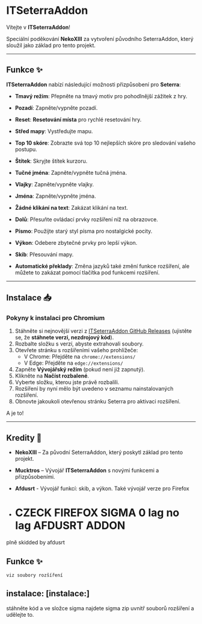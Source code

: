 # ITSeterraAddon

Vítejte v **ITSeterraAddon**!

Speciální poděkování **NekoXIII** za vytvoření původního SeterraAddon, který sloužil jako základ pro tento projekt.

---

## Funkce ✨

**ITSeterraAddon** nabízí následující možnosti přizpůsobení pro **Seterra**:

- **Tmavý režim**: Přepněte na tmavý motiv pro pohodlnější zážitek z hry.
- **Pozadí**: Zapněte/vypněte pozadí.
- **Reset**: **Resetování místa** pro rychlé resetování hry.
- **Střed mapy**: Vystředujte mapu.
- **Top 10 skóre**: Zobrazte svá top 10 nejlepších skóre pro sledování vašeho postupu.
- **Štítek**: Skryjte štítek kurzoru.
- **Tučné jména**: Zapněte/vypněte tučná jména.
- **Vlajky**: Zapněte/vypněte vlajky.
- **Jména**: Zapněte/vypněte jména.
- **Žádné klikání na text**: Zakázat klikání na text.
- **Dolů**: Přesuňte ovládací prvky rozšíření níž na obrazovce.
- **Písmo**: Použijte starý styl písma pro nostalgické pocity.
- **Výkon**: Odebere zbytečné prvky pro lepší výkon.
- **Skib**: Přesouvání mapy.

- **Automatické překlady**: Změna jazyků také změní funkce rozšíření, ale můžete to zakázat pomocí tlačítka pod funkcemi rozšíření.

---

## Instalace 📥

### Pokyny k instalaci pro Chromium

1. Stáhněte si nejnovější verzi z [ITSeterraAddon GitHub Releases](https://github.com/Mucktros/ITSterraAddon/releases/latest) (ujistěte se, že **stáhnete verzi, nezdrojový kód**).
2. Rozbalte složku s verzí, abyste extrahovali soubory.
3. Otevřete stránku s rozšířeními vašeho prohlížeče:
    - V Chrome: Přejděte na `chrome://extensions/`
    - V Edge: Přejděte na `edge://extensions/`
4. Zapněte **Vývojářský režim** (pokud není již zapnutý).
5. Klikněte na **Načíst rozbalené**.
6. Vyberte složku, kterou jste právě rozbalili.
7. Rozšíření by nyní mělo být uvedeno v seznamu nainstalovaných rozšíření.
8. Obnovte jakoukoli otevřenou stránku Seterra pro aktivaci rozšíření.

A je to!

---

## Kredity 👏

- **NekoXIII** – Za původní SeterraAddon, který poskytl základ pro tento projekt.
- **Mucktros** – Vývojář **ITSeterraAddon** s novými funkcemi a přizpůsobeními.
- **Afdusrt** - Vývojář funkcí: skib, a výkon. Také vývojář verze pro Firefox

- # CZECK FIREFOX SIGMA 0 lag no lag  AFDUSRT ADDON 
plně skidded by afdusrt 

## Funkce ✨ 
    viz soubory rozšíření

## instalace: [instalace:]
stáhněte kód a ve složce sigma najdete sigma zip uvnitř souborů rozšíření a udělejte to.
